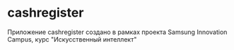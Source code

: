 # cashregister

Приложение cashregister создано в рамках проекта Samsung Innovation Campus, курс "Искусственный интеллект"